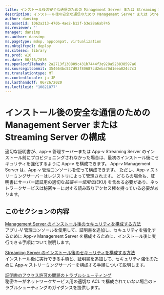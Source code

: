 ```yaml
---
title: インストール後の安全な通信のための Management Server または Streaming Server の構成
description: インストール後の安全な通信のための Management Server または Streaming Server の構成
author: dansimp
ms.assetid: 1062a213-470b-4ae2-b12f-b3e28a6ab745
ms.reviewer: ''
manager: dansimp
ms.author: dansimp
ms.pagetype: mdop, appcompat, virtualization
ms.mktglfcycl: deploy
ms.sitesec: library
ms.prod: w10
ms.date: 06/16/2016
ms.openlocfilehash: 2a2713f130809c431b7444f3e928a523838597a6
ms.sourcegitcommit: 354664bc527d93f80687cd2eba70d1eea024c7c3
ms.translationtype: MT
ms.contentlocale: ja-JP
ms.lasthandoff: 06/26/2020
ms.locfileid: "10821877"
---
```

# インストール後の安全な通信のための Management Server または Streaming Server の構成


適切な証明書が、app-v 管理サーバーまたは App-v Streaming Server のインストール前にプロビジョニングされなかった場合は、最初のインストール後にセキュリティを強化するように App-v を構成できます。 App-v Management Server は、App-v 管理コンソールを使って構成できます。 ただし、App-v ストリーミングサーバーはレジストリによって管理されます。 どちらの場合も、証明書にサーバー認証用の適切な*拡張キー使用法*(EKU) を含める必要があり、ネットワークサービスは秘密キーに対する読み取りアクセス権を持っている必要があります。

## このセクションの内容


<a href="" id="how-to-configure-management-server-security-post-installation"></a>[Management Server のインストール後のセキュリティを構成する方法](how-to-configure-management-server-security-post-installation.md)  
アプリ-V 管理コンソールを使用して、証明書を追加し、セキュリティを強化するために App-v Management Server を構成するために、インストール後に実行できる手順について説明します。

<a href="" id="how-to-configure-streaming-server-security-post-installation"></a>[Streaming Server のインストール後のセキュリティを構成する方法](how-to-configure-streaming-server-security-post-installation.md)  
インストール後に実行できる手順と、証明書を追加して、セキュリティ強化のために App-v ストリーミングサーバーを構成する手順について説明します。

<a href="" id="troubleshooting-certificate-permission-issues"></a>[証明書のアクセス許可の問題のトラブルシューティング](troubleshooting-certificate-permission-issues.md)  
秘密キーがネットワークサービス用の適切な ACL で構成されていない場合のトラブルシューティングのガイダンスを提供します。

 

 





